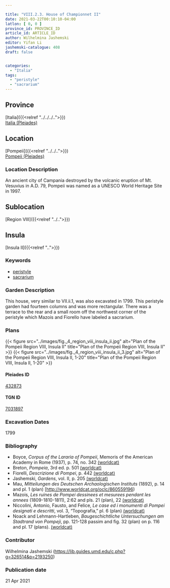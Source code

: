 ```yaml
---

title: "VIII.2.3. House of Championnet II"
date: 2021-03-22T00:10:10-04:00
latlon: [ 0, 0 ]
province_id: PROVINCE_ID
article_id: ARTICLE_ID
author: Wilhelmina Jashemski
editor: Yifan Li
jashemski-catalogue: 408
draft: false


categories:
  - "Italia"
tags:
  - "peristyle"
  - "sacrarium"
---
```


## Province
[Italia]({{<relref "../../../..">}}) \
[Italia (Pleiades)](https://pleiades.stoa.org/places/1052)

## Location
[Pompeii]({{<relref "../../..">}}) \
[Pompeii (Pleiades)](https://pleiades.stoa.org/places/433032)


### Location Description
An ancient city of Campania destroyed by the volcanic eruption of Mt. Vesuvius in A.D. 79, Pompeii was named as a UNESCO World Heritage Site in 1997.

## Sublocation
[Region VIII]({{<relref "../..">}})

## Insula
[Insula II]({{<relref "..">}})


### Keywords
 - [peristyle](http://vocab.getty.edu/page/aat/300080971)
 - [sacrarium](http://vocab.getty.edu/page/aat/300007572)


### Garden Description
This house, very similar to VII.ii.1, was also excavated in 1799. This peristyle garden had fourteen columns and was more rectangular. There was a terrace to the rear and a small room off the northwest corner of the peristyle which Mazois and Fiorello have labeled a sacrarium.

### Plans
{{< figure src="../images/fig._4_region_viii_insula_ii.jpg" alt="Plan of the Pompeii Region VIII, Insula II" title="Plan of the Pompeii Region VIII, Insula II" >}}
{{< figure src="../images/fig._4_region_viii_insula_ii_3.jpg" alt="Plan of the Pompeii Region VIII, Insula II, 1-20" title="Plan of the Pompeii Region VIII, Insula II, 1-20" >}}

#### Pleiades ID
[432873](https://pleiades.stoa.org/places/538911200)

#### TGN ID
[7031897](http://vocab.getty.edu/page/tgn/2053030)


###  Excavation Dates
1799

### Bibliography
* Boyce, *Corpus of the Lararia of Pompeii*, Memoris of the American Academy in Rome (1937), p. 74, no. 342 [(worldcat)](http://www.worldcat.org/oclc/1131425884)
* Breton, *Pompeia*, 3rd ed. p. 501 [(worldcat)](http://www.worldcat.org/oclc/894211341)
* Fiorelli, *Descrizione di Pompei*, p. 442 [(worldcat)](http://www.worldcat.org/oclc/908272023)
* Jashemski, *Gardens*, vol. II, p. 205 [(worldcat)](http://www.worldcat.org/oclc/1113367431)
* Mau, *Mitteilungen des Deutschen Archaologischen Instituts* (1892), p. 14 and pl. 1 (plan) [http://www.worldcat.org/oclc/860559196)
* Mazois, *Les ruines de Pompei dessinees et mesurees pendant les annees* (1809-1810-1811), 2:62 and pls. 21 (plan), 22 [(worldcat)](http://www.worldcat.org/oclc/1707639)
* Niccolini, Antonio, Fausto, and Felice, *Le case ed i monumenti di Pompei designati e descritti*, vol. 3, “Topografia,” pl. 6 (plan) [(worldcat)](http://www.worldcat.org/oclc/906755593)
* Noack and Lehmann-Hartleben, *Baugeschichtliche Untersuchungen am Stadtrand von Pompeji*, pp. 121-128 passim and fig. 32 (plan) on p. 116 and pl. 17 (plans). [(worldcat)](http://www.worldcat.org/oclc/876087879)


### Contributor
Wilhelmina Jashemski (https://lib.guides.umd.edu/c.php?g=326514&p=2193250)

### Publication date

21 Apr 2021
